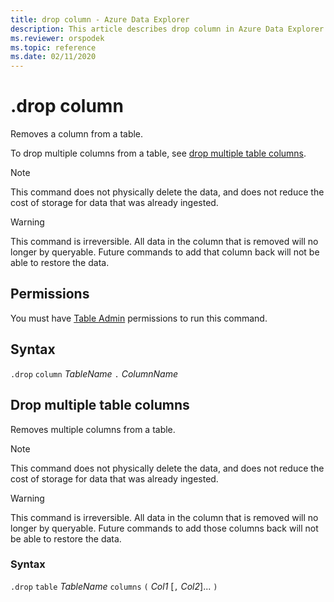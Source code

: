 ```yaml
---
title: drop column - Azure Data Explorer
description: This article describes drop column in Azure Data Explorer.
ms.reviewer: orspodek
ms.topic: reference
ms.date: 02/11/2020
---
```

# .drop column

Removes a column from a table.

To drop multiple columns from a table, see [drop multiple table columns](#drop-multiple-table-columns).

> [!NOTE]
> This command does not physically delete the data, and does not reduce the cost of storage
> for data that was already ingested.

> [!WARNING]
> This command is irreversible. All data in the column that is removed will no longer by queryable.
> Future commands to add that column back will not be able to restore the data.

## Permissions

You must have [Table Admin](access-control/role-based-access-control.md) permissions to run this command.

## Syntax

`.drop` `column` *TableName* `.` *ColumnName*

## Drop multiple table columns

Removes multiple columns from a table.

> [!NOTE]
> This command does not physically delete the data, and does not reduce the cost of storage
> for data that was already ingested.

> [!WARNING]
> This command is irreversible. All data in the column that is removed will no longer by queryable.
> Future commands to add those columns back will not be able to restore the data.

### Syntax

`.drop` `table` *TableName* `columns` `(` *Col1* [`,` *Col2*]... `)`
